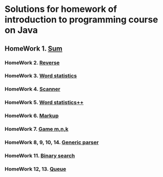# Solutions for homework of introduction to programming course on Java

## HomeWork 1. [Sum](https://github.com/Ma-XD/Java-Projects/tree/main/1-year-java-hw/java-hw-1-Sum#readme)

### HomeWork 2. [Reverse](https://github.com/Ma-XD/Java-Projects/tree/main/java-hw-2-Reverse#readme)

### HomeWork 3. [Word statistics](https://github.com/Ma-XD/Java-Projects/tree/main/java-hw-3-WordStatInput#readme)

### HomeWork 4. [Scanner](https://github.com/Ma-XD/Java-Projects/tree/main/java-hw-4-Scanner#readme)

### HomeWork 5. [Word statistics++](https://github.com/Ma-XD/Java-Projects/tree/main/java-hw-5-WordStatIndex#readme)

### HomeWork 6. [Markup](https://github.com/Ma-XD/Java-Projects/tree/main/java-hw-6-Markup#readme)

### HomeWork 7. [Game m,n,k](https://github.com/Ma-XD/Java-Projects/tree/main/java-hw-7-Game#readme)

### HomeWork 8, 9, 10, 14. [Generic parser](https://github.com/Ma-XD/Java-Projects/tree/main/java-hw-8-9-10-14-ExpressionParser#readme)

### HomeWork 11. [Binary search](https://github.com/Ma-XD/Java-Projects/tree/main/java-hw-11-Search#readme)

### HomeWork 12, 13. [Queue](https://github.com/Ma-XD/Java-Projects/tree/main/java-hw-12-13-Queue#readme)